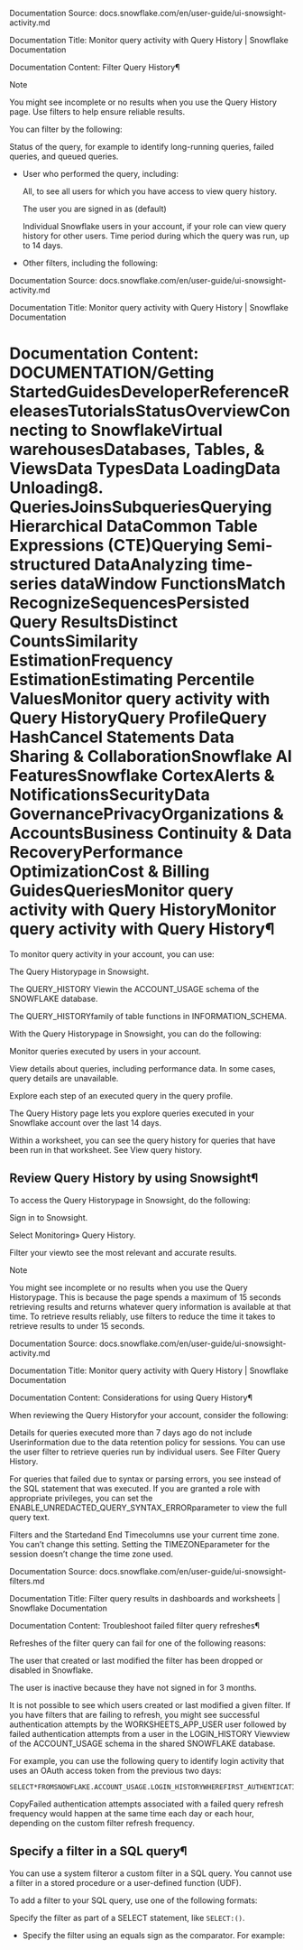 Documentation Source:
docs.snowflake.com/en/user-guide/ui-snowsight-activity.md

Documentation Title:
Monitor query activity with Query History | Snowflake Documentation

Documentation Content:
Filter Query History¶

Note

You might see incomplete or no results when you use the Query History page. Use filters to help ensure reliable results.

You can filter by the following:

Status of the query, for example to identify long-running queries, failed queries, and queued queries.

* User who performed the query, including:


	All, to see all users for which you have access to view query history.
	
	The user you are signed in as (default)
	
	Individual Snowflake users in your account, if your role can view query history for other users.
Time period during which the query was run, up to 14 days.

* Other filters, including the following:



Documentation Source:
docs.snowflake.com/en/user-guide/ui-snowsight-activity.md

Documentation Title:
Monitor query activity with Query History | Snowflake Documentation

Documentation Content:
DOCUMENTATION/Getting StartedGuidesDeveloperReferenceReleasesTutorialsStatusOverviewConnecting to SnowflakeVirtual warehousesDatabases, Tables, & ViewsData TypesData LoadingData Unloading8. QueriesJoinsSubqueriesQuerying Hierarchical DataCommon Table Expressions (CTE)Querying Semi-structured DataAnalyzing time-series dataWindow FunctionsMatch RecognizeSequencesPersisted Query ResultsDistinct CountsSimilarity EstimationFrequency EstimationEstimating Percentile ValuesMonitor query activity with Query HistoryQuery ProfileQuery HashCancel Statements
Data Sharing & CollaborationSnowflake AI FeaturesSnowflake CortexAlerts & NotificationsSecurityData GovernancePrivacyOrganizations & AccountsBusiness Continuity & Data RecoveryPerformance OptimizationCost & Billing
GuidesQueriesMonitor query activity with Query HistoryMonitor query activity with Query History¶
==========================================

To monitor query activity in your account, you can use:

The Query Historypage in Snowsight.

The QUERY\_HISTORY Viewin the ACCOUNT\_USAGE schema of the SNOWFLAKE database.

The QUERY\_HISTORYfamily of table functions in
INFORMATION\_SCHEMA.


With the Query Historypage in Snowsight, you can do the following:

Monitor queries executed by users in your account.

View details about queries, including performance data. In some cases,
query details are unavailable.

Explore each step of an executed query in the query profile.


The Query History page lets you explore queries executed in your Snowflake account over the last 14 days.

Within a worksheet, you can see the query history for queries that have been run in that worksheet.
See View query history.

Review Query History by using Snowsight¶
----------------------------------------

To access the Query Historypage in Snowsight, do the following:

Sign in to Snowsight.

Select Monitoring» Query History.

Filter your viewto see the most relevant and accurate results.


Note

You might see incomplete or no results when you use the Query Historypage. This is because the page spends a maximum of 15 seconds
retrieving results and returns whatever query information is available at that time. To retrieve results reliably, use filters to reduce
the time it takes to retrieve results to under 15 seconds.



Documentation Source:
docs.snowflake.com/en/user-guide/ui-snowsight-activity.md

Documentation Title:
Monitor query activity with Query History | Snowflake Documentation

Documentation Content:
Considerations for using Query History¶

When reviewing the Query Historyfor your account, consider the following:

Details for queries executed more than 7 days ago do not include Userinformation due to the data retention policy for
sessions. You can use the user filter to retrieve queries run by individual users.
See Filter Query History.

For queries that failed due to syntax or parsing errors, you see instead of the SQL statement that was executed.
If you are granted a role with appropriate privileges, you can set the ENABLE\_UNREDACTED\_QUERY\_SYNTAX\_ERRORparameter to view
the full query text.

Filters and the Startedand End Timecolumns use your current time zone. You can’t change this setting.
Setting the TIMEZONEparameter for the session doesn’t change the time zone used.



Documentation Source:
docs.snowflake.com/en/user-guide/ui-snowsight-filters.md

Documentation Title:
Filter query results in dashboards and worksheets | Snowflake Documentation

Documentation Content:
Troubleshoot failed filter query refreshes¶

Refreshes of the filter query can fail for one of the following reasons:

The user that created or last modified the filter has been dropped or disabled in Snowflake.

The user is inactive because they have not signed in for 3 months.


It is not possible to see which users created or last modified a given filter. If you have filters that are failing to refresh,
you might see successful authentication attempts by the WORKSHEETS\_APP\_USER user followed by failed authentication
attempts from a user in the LOGIN\_HISTORY Viewview of the ACCOUNT\_USAGE schema in the
shared SNOWFLAKE database.

For example, you can use the following query to identify login activity that uses an OAuth access token from the previous two days:


```
SELECT*FROMSNOWFLAKE.ACCOUNT_USAGE.LOGIN_HISTORYWHEREFIRST_AUTHENTICATION_FACTOR='OAUTH_ACCESS_TOKEN'ANDREPORTED_CLIENT_TYPE='SNOWFLAKE_UI'ANDEVENT_TIMESTAMP>DATEADD('DAY',-2,CURRENT_DATE());ORDERBYEVENT_TIMESTAMPDESC;
```
CopyFailed authentication attempts associated with a failed query refresh frequency would happen at the same time each day or each hour,
depending on the custom filter refresh frequency.

Specify a filter in a SQL query¶
--------------------------------

You can use a system filteror a custom filter in a SQL query.
You cannot use a filter in a stored procedure or a user-defined function (UDF).

To add a filter to your SQL query, use one of the following formats:

Specify the filter as part of a SELECT statement, like `SELECT:()`.

* Specify the filter using an equals sign as the comparator. For example:



